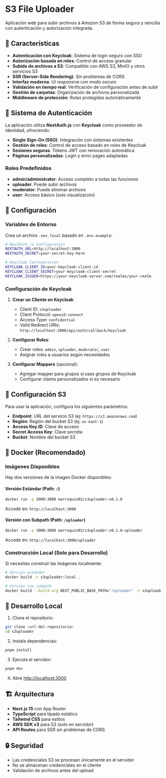 # S3 File Uploader

Aplicación web para subir archivos a Amazon S3 de forma segura y sencilla con autenticación y autorización integrada.

## 🚀 Características

- **Autenticación con Keycloak**: Sistema de login seguro con SSO
- **Autorización basada en roles**: Control de acceso granular
- **Subida de archivos a S3**: Compatible con AWS S3, MinIO y otros servicios S3
- **SSR (Server-Side Rendering)**: Sin problemas de CORS
- **Interfaz moderna**: UI responsive con modo oscuro
- **Validación en tiempo real**: Verificación de configuración antes de subir
- **Gestión de carpetas**: Organización de archivos personalizada
- **Middleware de protección**: Rutas protegidas automáticamente

## 🔐 Sistema de Autenticación

La aplicación utiliza **NextAuth.js** con **Keycloak** como proveedor de identidad, ofreciendo:

- **Single Sign-On (SSO)**: Integración con sistemas existentes
- **Gestión de roles**: Control de acceso basado en roles de Keycloak
- **Sesiones seguras**: Tokens JWT con renovación automática
- **Páginas personalizadas**: Login y error pages adaptadas

### Roles Predefinidos

- **admin/administrator**: Acceso completo a todas las funciones
- **uploader**: Puede subir archivos
- **moderator**: Puede eliminar archivos
- **user**: Acceso básico (solo visualización)

## 🔧 Configuración

### Variables de Entorno

Crea un archivo `.env.local` basado en `.env.example`:

```bash
# NextAuth.js Configuration
NEXTAUTH_URL=http://localhost:3000
NEXTAUTH_SECRET=your-secret-key-here

# Keycloak Configuration
KEYCLOAK_CLIENT_ID=your-keycloak-client-id
KEYCLOAK_CLIENT_SECRET=your-keycloak-client-secret
KEYCLOAK_ISSUER=https://your-keycloak-server.com/realms/your-realm
```

### Configuración de Keycloak

1. **Crear un Cliente en Keycloak**:
   - Client ID: `s3uploader`
   - Client Protocol: `openid-connect`
   - Access Type: `confidential`
   - Valid Redirect URIs: `http://localhost:3000/api/auth/callback/keycloak`

2. **Configurar Roles**:
   - Crear roles: `admin`, `uploader`, `moderator`, `user`
   - Asignar roles a usuarios según necesidades

3. **Configurar Mappers** (opcional):
   - Agregar mapper para grupos si usas grupos de Keycloak
   - Configurar claims personalizados si es necesario

## 🔧 Configuración S3

Para usar la aplicación, configura los siguientes parámetros:

- **Endpoint**: URL del servicio S3 (ej: `https://s3.amazonaws.com`)
- **Región**: Región del bucket S3 (ej: `us-east-1`)
- **Access Key ID**: Clave de acceso
- **Secret Access Key**: Clave secreta
- **Bucket**: Nombre del bucket S3

## 🐳 Docker (Recomendado)

### Imágenes Disponibles

Hay dos versiones de la imagen Docker disponibles:

#### Versión Estándar (Path: `/`)
```bash
docker run -p 3000:3000 marroquin02/s3uploader:v0.1.0
```
Accede en: `http://localhost:3000`

#### Versión con Subpath (Path: `/uploader`)
```bash
docker run -p 3000:3000 marroquin02/s3uploader:v0.1.0-uploader
```
Accede en: `http://localhost:3000/uploader`

### Construcción Local (Solo para Desarrollo)

Si necesitas construir las imágenes localmente:

```bash
# Versión estándar
docker build -t s3uploader:local .

# Versión con subpath
docker build --build-arg NEXT_PUBLIC_BASE_PATH="/uploader" -t s3uploader:local-uploader .
```

## 🚀 Desarrollo Local

1. Clona el repositorio:
```bash
git clone <url-del-repositorio>
cd s3uploader
```

2. Instala dependencias:
```bash
pnpm install
```

3. Ejecuta el servidor:
```bash
pnpm dev
```

4. Abre [http://localhost:3000](http://localhost:3000)

## 🏗️ Arquitectura

- **Next.js 15** con App Router
- **TypeScript** para tipado estático
- **Tailwind CSS** para estilos
- **AWS SDK v3** para S3 (solo en servidor)
- **API Routes** para SSR sin problemas de CORS

## 🔒 Seguridad

- Las credenciales S3 se procesan únicamente en el servidor
- No se almacenan credenciales en el cliente
- Validación de archivos antes del upload
